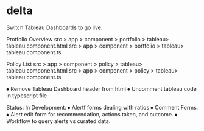 # delta
 
Switch Tableau Dashboards to go live.

Protfolio Overview 
src > app > component > portfolio > tableau> tableau.component.html
src > app > component > portfolio > tableau> tableau.component.ts

Policy List
src > app > component > policy > tableau> tableau.component.html
src > app > component > policy > tableau> tableau.component.ts

⦁	Remove Tableau Dashboard header from html
⦁	Uncomment tableau code in typescript file

Status:
In Development:
⦁	Alertf forms dealing with ratios
⦁	Comment Forms.
⦁	Alert edit form for recommendation, actions taken, and outcome.
⦁	Workflow to query alerts vs curated data.
